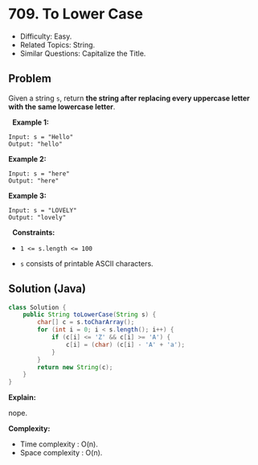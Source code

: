 # 709. To Lower Case

- Difficulty: Easy.
- Related Topics: String.
- Similar Questions: Capitalize the Title.

## Problem

Given a string ```s```, return **the string after replacing every uppercase letter with the same lowercase letter**.

 
**Example 1:**

```
Input: s = "Hello"
Output: "hello"
```

**Example 2:**

```
Input: s = "here"
Output: "here"
```

**Example 3:**

```
Input: s = "LOVELY"
Output: "lovely"
```

 
**Constraints:**


	
- ```1 <= s.length <= 100```
	
- ```s``` consists of printable ASCII characters.



## Solution (Java)

```java
class Solution {
    public String toLowerCase(String s) {
        char[] c = s.toCharArray();
        for (int i = 0; i < s.length(); i++) {
            if (c[i] <= 'Z' && c[i] >= 'A') {
                c[i] = (char) (c[i] - 'A' + 'a');
            }
        }
        return new String(c);
    }
}
```

**Explain:**

nope.

**Complexity:**

* Time complexity : O(n).
* Space complexity : O(n).
